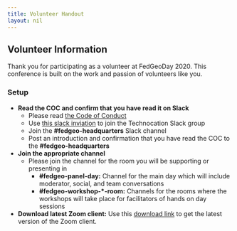 ```yaml
---
title: Volunteer Handout
layout: nil
---
```


## Volunteer Information

Thank you for participating as a volunteer at FedGeoDay 2020. This conference is built on the work and passion of volunteers like you.

### Setup

- **Read the COC and confirm that you have read it on Slack**
  - Please read [the Code of Conduct](https://fedgeo.us/#about_COC_title)
  - Use [this slack inviation](https://join.slack.com/t/technocation/shared_invite/zt-ente5qnp-vkgZAe_6TDkCMA0MCnEkRA) to join the Technocation Slack group
  - Join the **#fedgeo-headquarters** Slack channel
  - Post an introduction and confirmation that you have read the COC to the **#fedgeo-headquarters**
- **Join the appropriate channel**
  - Please join the channel for the room you will be supporting or presenting in
    - **#fedgeo-panel-day:** Channel for the main day which will include moderator, social, and team conversations
    - **#fedgeo-workshop-*-room:**  Channels for the rooms where the workshops will take place for facilitators of hands on day sessions
- **Download latest Zoom client:** Use this [download link](https://zoom.us/download) to get the latest version of the Zoom client.
